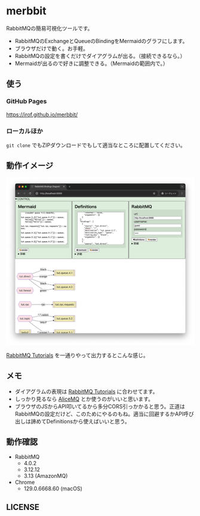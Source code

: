 merbbit
============================================================

RabbitMQの簡易可視化ツールです。

- RabbitMQのExchangeとQueueのBindingをMermaidのグラフにします。
- ブラウザだけで動く。お手軽。
- RabbitMQの設定を書くだけでダイアグラムが出る。（接続できるなら。）
- Mermaidが出るので好きに調整できる。（Mermaidの範囲内で。）

## 使う

### GitHub Pages
https://irof.github.io/merbbit/

### ローカルほか
`git clone` でもZIPダウンロードでもして適当なところに配置してください。

## 動作イメージ

![スクリーンショット](screenshot.png)

[RabbitMQ Tutorials](https://www.rabbitmq.com/tutorials) を一通りやって出力するとこんな感じ。

## メモ

- ダイアグラムの表現は [RabbitMQ Tutorials](https://www.rabbitmq.com/tutorials) に合わせてます。
- しっかり見るなら [AliceMQ](https://github.com/alicelabs/alicemq) とか使うのがいいと思います。
- ブラウザのJSからAPI叩いてるから多分CORS引っかかると思う。正道はRabbitMQの設定だけど、このためにやるのもね。適当に回避するかAPI呼び出しは諦めてDefinitionsから使えばいいと思う。

## 動作確認

- RabbitMQ
    - 4.0.2
    - 3.12.12
    - 3.13 (AmazonMQ)
- Chrome
    - 129.0.6668.60 (macOS)

## LICENSE
